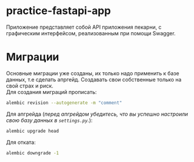 # practice-fastapi-app

Приложение представляет собой API приложения пекарни, с графическим интерфейсом, реализованным при помощи Swagger.

# Миграции
Основные миграции уже созданы, их только надо применить к базе данных, т.е сделать апргейд. Создавать свои собственные только на свой страх и риск. <br>
Для создания миграций прописать:
```sh
alembic revision --autogenerate -m "comment"
```
Для апгрейда (<i>перед апгрейдом убедитесь, что вы успешно настроили свою базу данных в `settings.py`.</i>):
```sh
alembic upgrade head
```
Для отката:
```sh
alembic downgrade -1
```
